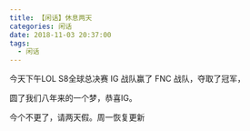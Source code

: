 ```yaml
---
title: 【闲话】休息两天
categories: 闲话
date: 2018-11-03 20:37:00
tags:
  - 闲话
---
```

今天下午LOL S8全球总决赛 IG 战队赢了 FNC 战队，夺取了冠军，

圆了我们八年来的一个梦，恭喜IG。

今个不更了，请两天假。周一恢复更新